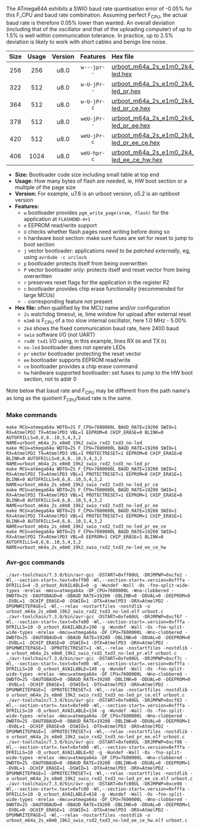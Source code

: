 The ATmega64A exhibits a SWIO baud rate quantisation error of -0.05% for this F_CPU and baud rate combination. Assuming perfect F<sub>CPU</sub>, the actual baud rate is therefore 0.05% lower than wanted. An overall deviation (including that of the oscillator and that of the uploading computer) of up to 1.5% is well within communication tolerance. In practice, up to 2.5% deviation is likely to work with short cables and benign line noise.

|Size|Usage|Version|Features|Hex file|
|:-:|:-:|:-:|:-:|:--|
|256|256|u8.0|`w---jpr--`|[urboot_m64a_2s_e1m0_2k4_swio_rxd2_txd3_no-led.hex](https://raw.githubusercontent.com/stefanrueger/urboot.hex/main/mcus/atmega64a/watchdog_2_s/internal_oscillator_e-5.00%25/%2B1m000000_hz/%2B%2B%2B2k4_baud/uart1_rxd2_txd3/no-led/urboot_m64a_2s_e1m0_2k4_swio_rxd2_txd3_no-led.hex)|
|322|512|u8.0|`w-U-jPr--`|[urboot_m64a_2s_e1m0_2k4_swio_rxd2_txd3_no-led_pr.hex](https://raw.githubusercontent.com/stefanrueger/urboot.hex/main/mcus/atmega64a/watchdog_2_s/internal_oscillator_e-5.00%25/%2B1m000000_hz/%2B%2B%2B2k4_baud/uart1_rxd2_txd3/no-led/urboot_m64a_2s_e1m0_2k4_swio_rxd2_txd3_no-led_pr.hex)|
|364|512|u8.0|`w-U-jPr-c`|[urboot_m64a_2s_e1m0_2k4_swio_rxd2_txd3_no-led_pr_ce.hex](https://raw.githubusercontent.com/stefanrueger/urboot.hex/main/mcus/atmega64a/watchdog_2_s/internal_oscillator_e-5.00%25/%2B1m000000_hz/%2B%2B%2B2k4_baud/uart1_rxd2_txd3/no-led/urboot_m64a_2s_e1m0_2k4_swio_rxd2_txd3_no-led_pr_ce.hex)|
|378|512|u8.0|`weU-jPr--`|[urboot_m64a_2s_e1m0_2k4_swio_rxd2_txd3_no-led_pr_ee.hex](https://raw.githubusercontent.com/stefanrueger/urboot.hex/main/mcus/atmega64a/watchdog_2_s/internal_oscillator_e-5.00%25/%2B1m000000_hz/%2B%2B%2B2k4_baud/uart1_rxd2_txd3/no-led/urboot_m64a_2s_e1m0_2k4_swio_rxd2_txd3_no-led_pr_ee.hex)|
|420|512|u8.0|`weU-jPr-c`|[urboot_m64a_2s_e1m0_2k4_swio_rxd2_txd3_no-led_pr_ee_ce.hex](https://raw.githubusercontent.com/stefanrueger/urboot.hex/main/mcus/atmega64a/watchdog_2_s/internal_oscillator_e-5.00%25/%2B1m000000_hz/%2B%2B%2B2k4_baud/uart1_rxd2_txd3/no-led/urboot_m64a_2s_e1m0_2k4_swio_rxd2_txd3_no-led_pr_ee_ce.hex)|
|406|1024|u8.0|`weU-hpr-c`|[urboot_m64a_2s_e1m0_2k4_swio_rxd2_txd3_no-led_ee_ce_hw.hex](https://raw.githubusercontent.com/stefanrueger/urboot.hex/main/mcus/atmega64a/watchdog_2_s/internal_oscillator_e-5.00%25/%2B1m000000_hz/%2B%2B%2B2k4_baud/uart1_rxd2_txd3/no-led/urboot_m64a_2s_e1m0_2k4_swio_rxd2_txd3_no-led_ee_ce_hw.hex)|

- **Size:** Bootloader code size including small table at top end
- **Usage:** How many bytes of flash are needed, ie, HW boot section or a multiple of the page size
- **Version:** For example, u7.6 is an urboot version, o5.2 is an optiboot version
- **Features:**
  + `w` bootloader provides `pgm_write_page(sram, flash)` for the application at `FLASHEND-4+1`
  + `e` EEPROM read/write support
  + `U` checks whether flash pages need writing before doing so
  + `h` hardware boot section: make sure fuses are set for reset to jump to boot section
  + `j` vector bootloader: applications *need to be patched externally*, eg, using `avrdude -c urclock`
  + `p` bootloader protects itself from being overwritten
  + `P` vector bootloader only: protects itself and reset vector from being overwritten
  + `r` preserves reset flags for the application in the register R2
  + `c` bootloader provides chip erase functionality (recommended for large MCUs)
  + `-` corresponding feature not present
- **Hex file:** often qualified by the MCU name and/or configuration
  + `2s` watchdog timeout, ie, time window for upload after external reset
  + `e1m0` is F<sub>CPU</sub> of a too slow internal oscillator, here 1.0 MHz - 5.00%
  + `2k4` shows the fixed communication baud rate, here 2400 baud
  + `swio` software I/O (not UART)
  + `rxd0 txd1` I/O using, in this example, lines RX `D0` and TX `D1`
  + `no-led` bootloader does not operate LEDs
  + `pr` vector bootloader protecting the reset vector
  + `ee` bootloader supports EEPROM read/write
  + `ce` bootloader provides a chip erase command
  + `hw` hardware supported bootloader: set fuses to jump to the HW boot section, not to addr 0


Note below that baud rate and F<sub>CPU</sub> may be different from the path name's as long as the quotient F<sub>CPU</sub>/baud rate is the same.

### Make commands
```
make MCU=atmega64a WDTO=2S F_CPU=7600000L BAUD_RATE=19200 SWIO=1 RX=AtmelPD2 TX=AtmelPD3 VBL=1 EEPROM=0 CHIP_ERASE=0 BLINK=0 AUTOFRILLS=0,6,8..10,5,4,3,2 NAME=urboot_m64a_2s_e8m0_19k2_swio_rxd2_txd3_no-led
make MCU=atmega64a WDTO=2S F_CPU=7600000L BAUD_RATE=19200 SWIO=1 RX=AtmelPD2 TX=AtmelPD3 VBL=1 PROTECTRESET=1 EEPROM=0 CHIP_ERASE=0 BLINK=0 AUTOFRILLS=0,6,8..10,5,4,3,2 NAME=urboot_m64a_2s_e8m0_19k2_swio_rxd2_txd3_no-led_pr
make MCU=atmega64a WDTO=2S F_CPU=7600000L BAUD_RATE=19200 SWIO=1 RX=AtmelPD2 TX=AtmelPD3 VBL=1 PROTECTRESET=1 EEPROM=0 CHIP_ERASE=1 BLINK=0 AUTOFRILLS=0,6,8..10,5,4,3,2 NAME=urboot_m64a_2s_e8m0_19k2_swio_rxd2_txd3_no-led_pr_ce
make MCU=atmega64a WDTO=2S F_CPU=7600000L BAUD_RATE=19200 SWIO=1 RX=AtmelPD2 TX=AtmelPD3 VBL=1 PROTECTRESET=1 EEPROM=1 CHIP_ERASE=0 BLINK=0 AUTOFRILLS=0,6,8..10,5,4,3,2 NAME=urboot_m64a_2s_e8m0_19k2_swio_rxd2_txd3_no-led_pr_ee
make MCU=atmega64a WDTO=2S F_CPU=7600000L BAUD_RATE=19200 SWIO=1 RX=AtmelPD2 TX=AtmelPD3 VBL=1 PROTECTRESET=1 EEPROM=1 CHIP_ERASE=1 BLINK=0 AUTOFRILLS=0,6,8..10,5,4,3,2 NAME=urboot_m64a_2s_e8m0_19k2_swio_rxd2_txd3_no-led_pr_ee_ce
make MCU=atmega64a WDTO=2S F_CPU=7600000L BAUD_RATE=19200 SWIO=1 RX=AtmelPD2 TX=AtmelPD3 VBL=0 EEPROM=1 CHIP_ERASE=1 BLINK=0 AUTOFRILLS=0,6,8..10,5,4,3,2 NAME=urboot_m64a_2s_e8m0_19k2_swio_rxd2_txd3_no-led_ee_ce_hw
```

### Avr-gcc commands
```
./avr-toolchain/7.3.0/bin/avr-gcc -DSTART=0xff00UL -DRJMPWP=0xcfe2 -Wl,--section-start=.text=0xff00 -Wl,--section-start=.version=0xfffa -DFRILLS=4 -D_urboot_AVAILABLE=0 -g -Wundef -Wall -Os -fno-split-wide-types -mrelax -mmcu=atmega64a -DF_CPU=7600000L -Wno-clobbered -DWDTO=2S -DAUTOBAUD=0 -DBAUD_RATE=19200 -DBLINK=0 -DDUAL=0 -DEEPROM=0 -DVBL=1 -DCHIP_ERASE=0 -DSWIO=1 -DTX=AtmelPD3 -DRX=AtmelPD2 -DPGMWRITEPAGE=1 -Wl,--relax -nostartfiles -nostdlib -o urboot_m64a_2s_e8m0_19k2_swio_rxd2_txd3_no-led.elf urboot.c
./avr-toolchain/7.3.0/bin/avr-gcc -DSTART=0xfe00UL -DRJMPWP=0xcf67 -Wl,--section-start=.text=0xfe00 -Wl,--section-start=.version=0xfffa -DFRILLS=10 -D_urboot_AVAILABLE=190 -g -Wundef -Wall -Os -fno-split-wide-types -mrelax -mmcu=atmega64a -DF_CPU=7600000L -Wno-clobbered -DWDTO=2S -DAUTOBAUD=0 -DBAUD_RATE=19200 -DBLINK=0 -DDUAL=0 -DEEPROM=0 -DVBL=1 -DCHIP_ERASE=0 -DSWIO=1 -DTX=AtmelPD3 -DRX=AtmelPD2 -DPGMWRITEPAGE=1 -DPROTECTRESET=1 -Wl,--relax -nostartfiles -nostdlib -o urboot_m64a_2s_e8m0_19k2_swio_rxd2_txd3_no-led_pr.elf urboot.c
./avr-toolchain/7.3.0/bin/avr-gcc -DSTART=0xfe00UL -DRJMPWP=0xcf7c -Wl,--section-start=.text=0xfe00 -Wl,--section-start=.version=0xfffa -DFRILLS=10 -D_urboot_AVAILABLE=148 -g -Wundef -Wall -Os -fno-split-wide-types -mrelax -mmcu=atmega64a -DF_CPU=7600000L -Wno-clobbered -DWDTO=2S -DAUTOBAUD=0 -DBAUD_RATE=19200 -DBLINK=0 -DDUAL=0 -DEEPROM=0 -DVBL=1 -DCHIP_ERASE=1 -DSWIO=1 -DTX=AtmelPD3 -DRX=AtmelPD2 -DPGMWRITEPAGE=1 -DPROTECTRESET=1 -Wl,--relax -nostartfiles -nostdlib -o urboot_m64a_2s_e8m0_19k2_swio_rxd2_txd3_no-led_pr_ce.elf urboot.c
./avr-toolchain/7.3.0/bin/avr-gcc -DSTART=0xfe00UL -DRJMPWP=0xcf83 -Wl,--section-start=.text=0xfe00 -Wl,--section-start=.version=0xfffa -DFRILLS=10 -D_urboot_AVAILABLE=134 -g -Wundef -Wall -Os -fno-split-wide-types -mrelax -mmcu=atmega64a -DF_CPU=7600000L -Wno-clobbered -DWDTO=2S -DAUTOBAUD=0 -DBAUD_RATE=19200 -DBLINK=0 -DDUAL=0 -DEEPROM=1 -DVBL=1 -DCHIP_ERASE=0 -DSWIO=1 -DTX=AtmelPD3 -DRX=AtmelPD2 -DPGMWRITEPAGE=1 -DPROTECTRESET=1 -Wl,--relax -nostartfiles -nostdlib -o urboot_m64a_2s_e8m0_19k2_swio_rxd2_txd3_no-led_pr_ee.elf urboot.c
./avr-toolchain/7.3.0/bin/avr-gcc -DSTART=0xfe00UL -DRJMPWP=0xcf98 -Wl,--section-start=.text=0xfe00 -Wl,--section-start=.version=0xfffa -DFRILLS=10 -D_urboot_AVAILABLE=92 -g -Wundef -Wall -Os -fno-split-wide-types -mrelax -mmcu=atmega64a -DF_CPU=7600000L -Wno-clobbered -DWDTO=2S -DAUTOBAUD=0 -DBAUD_RATE=19200 -DBLINK=0 -DDUAL=0 -DEEPROM=1 -DVBL=1 -DCHIP_ERASE=1 -DSWIO=1 -DTX=AtmelPD3 -DRX=AtmelPD2 -DPGMWRITEPAGE=1 -DPROTECTRESET=1 -Wl,--relax -nostartfiles -nostdlib -o urboot_m64a_2s_e8m0_19k2_swio_rxd2_txd3_no-led_pr_ee_ce.elf urboot.c
./avr-toolchain/7.3.0/bin/avr-gcc -DSTART=0xfc00UL -DRJMPWP=0xce98 -Wl,--section-start=.text=0xfc00 -Wl,--section-start=.version=0xfffa -DFRILLS=10 -D_urboot_AVAILABLE=618 -g -Wundef -Wall -Os -fno-split-wide-types -mrelax -mmcu=atmega64a -DF_CPU=7600000L -Wno-clobbered -DWDTO=2S -DAUTOBAUD=0 -DBAUD_RATE=19200 -DBLINK=0 -DDUAL=0 -DEEPROM=1 -DVBL=0 -DCHIP_ERASE=1 -DSWIO=1 -DTX=AtmelPD3 -DRX=AtmelPD2 -DPGMWRITEPAGE=1 -Wl,--relax -nostartfiles -nostdlib -o urboot_m64a_2s_e8m0_19k2_swio_rxd2_txd3_no-led_ee_ce_hw.elf urboot.c
```

